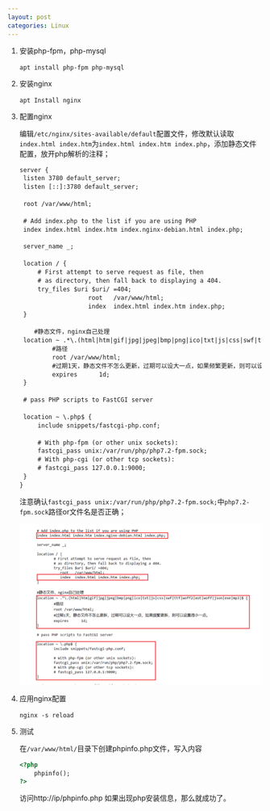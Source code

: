 ```yaml
---
layout: post
categories: Linux
---
```


1. 安装php-fpm，php-mysql

   `apt install php-fpm php-mysql`

2. 安装nginx

   `apt Install nginx`

3. 配置nginx

   编辑`/etc/nginx/sites-available/default`配置文件，修改默认读取 `index.html index.htm`为`index.html index.htm index.php`，添加静态文件配置，放开php解析的注释；

   ```xml
   server {
   	listen 3780 default_server;
   	listen [::]:3780 default_server;
   
   	root /var/www/html;
   
   	# Add index.php to the list if you are using PHP
   	index index.html index.htm index.nginx-debian.html index.php;
   
   	server_name _;
   
   	location / {
   		# First attempt to serve request as file, then
   		# as directory, then fall back to displaying a 404.
   		try_files $uri $uri/ =404;
                      root   /var/www/html;
                      index  index.html index.htm index.php;
   	}
   
       #静态文件，nginx自己处理
   	location ~ .*\.(html|htm|gif|jpg|jpeg|bmp|png|ico|txt|js|css|swf|ttf|woff2|eot|woff|json|exe|mp3)$ {   
   	        #路径  
   	        root /var/www/html;  
   	        #过期1天，静态文件不怎么更新，过期可以设大一点，如果频繁更新，则可以设置得小一点。  
   	        expires      1d;   
   	}  
   
   	# pass PHP scripts to FastCGI server
   	
   	location ~ \.php$ {
   		include snippets/fastcgi-php.conf;
   	
   		# With php-fpm (or other unix sockets):
   		fastcgi_pass unix:/var/run/php/php7.2-fpm.sock;
   		# With php-cgi (or other tcp sockets):
   		# fastcgi_pass 127.0.0.1:9000;
   	}
   }
   ```

   

   注意确认`fastcgi_pass unix:/var/run/php/php7.2-fpm.sock;`中`php7.2-fpm.sock`路径or文件名是否正确；

   ![1555662956402](1555662956402.png)

4. 应用nginx配置

   `nginx -s reload`

5. 测试

   在`/var/www/html/`目录下创建phpinfo.php文件，写入内容

   ```html
   <?php
       phpinfo();
   ?>
   ```

   访问http://ip/phpinfo.php 如果出现php安装信息，那么就成功了。

   